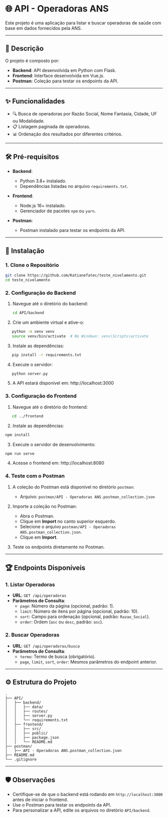 # 🌐 API - Operadoras ANS

Este projeto é uma aplicação para listar e buscar operadoras de saúde com base em dados fornecidos pela ANS.

---

## 📝 Descrição

O projeto é composto por:
- **Backend**: API desenvolvida em Python com Flask.
- **Frontend**: Interface desenvolvida em Vue.js.
- **Postman**: Coleção para testar os endpoints da API.

---

## ✨ Funcionalidades

- 🔍 Busca de operadoras por Razão Social, Nome Fantasia, Cidade, UF ou Modalidade.
- 📋 Listagem paginada de operadoras.
- 📊 Ordenação dos resultados por diferentes critérios.

---

## 🛠️ Pré-requisitos

- **Backend**:
  - Python 3.8+ instalado.
  - Dependências listadas no arquivo `requirements.txt`.

- **Frontend**:
  - Node.js 16+ instalado.
  - Gerenciador de pacotes `npm` ou `yarn`.

- **Postman**:
  - Postman instalado para testar os endpoints da API.

---

## 🚀 Instalação

### 1. Clone o Repositório
```bash
git clone https://github.com/Katianefatec/teste_nivelamento.git
cd teste_nivelamento
```

### 2. Configuração do Backend  

1. Navegue até o diretório do backend:
   ```bash
   cd API/backend
   ```

2. Crie um ambiente virtual e ative-o:
```bash
   python -m venv venv
   source venv/bin/activate  # No Windows: venv\Scripts\activate
```   

3. Instale as dependências:   
```bash
   pip install -r requirements.txt
```

4. Execute o servidor:
```bash
   python server.py
```

5. A API estará disponível em: http://localhost:3000

### 3. Configuração do Frontend  

1. Navegue até o diretório do frontend:
```bash
   cd ../frontend
```

2. Instale as dependências:
```bash
npm install
```

3. Execute o servidor de desenvolvimento:
```bash
npm run serve
```

4. Acesse o frontend em: http://localhost:8080

### 4. Teste com o Postman

1. A coleção do Postman está disponível no diretório `postman`:
   - Arquivo: `postman/API - Operadoras ANS.postman_collection.json`

2. Importe a coleção no Postman:
   - Abra o Postman.
   - Clique em **Import** no canto superior esquerdo.
   - Selecione o arquivo `postman/API - Operadoras ANS.postman_collection.json`.
   - Clique em **Import**.

3. Teste os endpoints diretamente no Postman.

---

## 🏆 Endpoints Disponíveis

### **1. Listar Operadoras**
- **URL**: `GET /api/operadoras`
- **Parâmetros de Consulta**:
  - `page`: Número da página (opcional, padrão: 1).
  - `limit`: Número de itens por página (opcional, padrão: 10).
  - `sort`: Campo para ordenação (opcional, padrão: `Razao_Social`).
  - `order`: Ordem (`asc` ou `desc`, padrão: `asc`).

### **2. Buscar Operadoras**
- **URL**: `GET /api/operadoras/busca`
- **Parâmetros de Consulta**:
  - `termo`: Termo de busca (obrigatório).
  - `page`, `limit`, `sort`, `order`: Mesmos parâmetros do endpoint anterior.

---

## ⚙️ Estrutura do Projeto

```
.
├── API/
│   ├── backend/
│   │   ├── data/
│   │   ├── routes/
│   │   ├── server.py
│   │   └── requirements.txt
│   ├── frontend/
│   │   ├── src/
│   │   ├── public/
│   │   ├── package.json
│   │   └── README.md
├── postman/
│   ├── API - Operadoras ANS.postman_collection.json
├── README.md
└── .gitignore
```

---

## 🛡️ Observações

- Certifique-se de que o backend está rodando em `http://localhost:3000` antes de iniciar o frontend.
- Use o Postman para testar os endpoints da API.
- Para personalizar a API, edite os arquivos no diretório `API/backend`.


